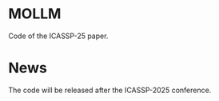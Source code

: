# MOLLM
Code of the ICASSP-25 paper.

# News
The code will be released after the ICASSP-2025 conference.
